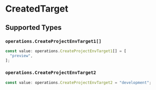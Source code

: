 # CreatedTarget


## Supported Types

### `operations.CreateProjectEnvTarget1[]`

```typescript
const value: operations.CreateProjectEnvTarget1[] = [
  "preview",
];
```

### `operations.CreateProjectEnvTarget2`

```typescript
const value: operations.CreateProjectEnvTarget2 = "development";
```

